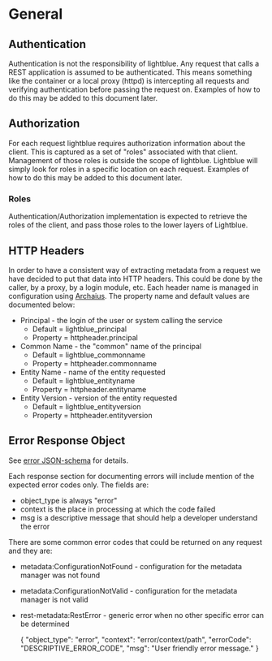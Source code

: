 # General

## Authentication
Authentication is not the responsibility of lightblue.  Any request that calls a REST application is assumed to be authenticated.  This means something like the container or a local proxy (httpd) is intercepting all requests and verifying authentication before passing the request on.  Examples of how to do this may be added to this document later.

## Authorization
For each request lightblue requires authorization information about the client.  This is captured as a set of "roles" associated with that client.  Management of those roles is outside the scope of lightblue.  Lightblue will simply look for roles in a specific location on each request.  Examples of how to do this may be added to this document later.

### Roles
Authentication/Authorization implementation is expected to retrieve the roles of the client, and pass those roles to the lower layers of Lightblue.

## HTTP Headers
In order to have a consistent way of extracting metadata from a request we have decided to put that data into HTTP headers.  This could be done by the caller, by a proxy, by a login module, etc.  Each header name is managed in configuration using [Archaius](https://github.com/Netflix/archaius).  The property name and default values are documented below:
* Principal - the login of the user or system calling the service
    * Default = lightblue_principal
    * Property = httpheader.principal
* Common Name - the "common" name of the principal
    * Default = lightblue_commonname
    * Property = httpheader.commonname
* Entity Name - name of the entity requested
    * Default = lightblue_entityname
    * Property = httpheader.entityname
* Entity Version - version of the entity requested
    * Default = lightblue_entityversion
    * Property = httpheader.entityversion

## Error Response Object
See [error JSON-schema](https://raw.github.com/bserdar/lightblue/master/query-api/src/main/resources/json-schema/error/error.json) for details.

Each response section for documenting errors will include mention of the expected error codes only.  The fields are:
* object_type is always "error"
* context is the place in processing at which the code failed
* msg is a descriptive message that should help a developer understand the error

There are some common error codes that could be returned on any request and they are:
* metadata:ConfigurationNotFound - configuration for the metadata manager was not found
* metadata:ConfigurationNotValid - configuration for the metadata manager is not valid
* rest-metadata:RestError - generic error when no other specific error can be determined

    {
        "object_type": "error",
        "context": "error/context/path",
        "errorCode": "DESCRIPTIVE_ERROR_CODE",
        "msg": "User friendly error message."
    }
